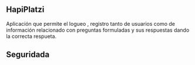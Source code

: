 ## HapiPlatzi 


Aplicación que permite el logueo , registro tanto de usuarios como de información relacionado con preguntas formuladas y sus respuestas dando la correcta respueta.

## Seguridada


